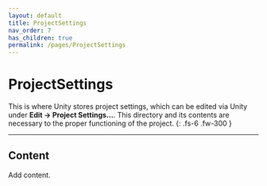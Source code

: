 ```yaml
---
layout: default
title: ProjectSettings
nav_order: 7
has_children: true
permalink: /pages/ProjectSettings
---
```


# ProjectSettings

This is where Unity stores project settings, which can be edited via Unity under **Edit -> Project Settings...**. This directory and its contents are necessary to the proper functioning of the project.
{: .fs-6 .fw-300 }

---

## Content

Add content.
